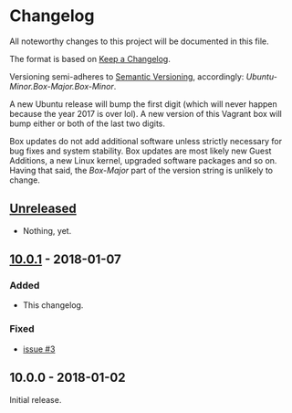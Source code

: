 # Changelog

All noteworthy changes to this project will be documented in this file.

The format is based on [Keep a Changelog][changelog-1].

Versioning semi-adheres to [Semantic Versioning][changelog-2], accordingly:
*Ubuntu-Minor.Box-Major.Box-Minor*.

A new Ubuntu release will bump the first digit (which will never happen because
the year 2017 is over lol). A new version of this Vagrant box will bump either
or both of the last two digits.

Box updates do not add additional software unless strictly necessary for bug
fixes and system stability. Box updates are most likely new Guest Additions, a
new Linux kernel, upgraded software packages and so on. Having that said, the
*Box-Major* part of the version string is unlikely to change.

[changelog-1]: http://keepachangelog.com/en/1.0.0/
[changelog-2]: http://semver.org/spec/v2.0.0.html

## [Unreleased][unreleased-1]

- Nothing, yet.

[unreleased-1]: https://github.com/martinanderssondotcom/box-ubuntu-budgie-17-x64/compare/v10.0.1...HEAD

## [10.0.1][1001-1] - 2018-01-07

### Added

- This changelog.

### Fixed

- [issue #3][1001-2]

[1001-1]: https://github.com/martinanderssondotcom/box-ubuntu-budgie-17-x64/compare/v10.0.0...v10.0.1
[1001-2]: https://github.com/martinanderssondotcom/box-ubuntu-budgie-17-x64/issues/3

## 10.0.0 - 2018-01-02

Initial release.